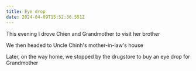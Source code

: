 ```yaml
---
title: Eye drop
date: 2024-04-09T15:52:36.551Z
---
```


This evening I drove Chien and Grandmother to visit her brother

We then headed to Uncle Chinh's mother-in-law's house

Later, on the way home, we stopped by the drugstore to buy an eye drop for Grandmother
